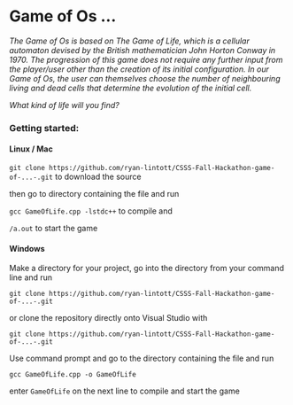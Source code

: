 # Game of Os ...

*The Game of Os is based on The Game of Life, which is a cellular automaton devised by the British mathematician John Horton Conway in 1970. The progression of this game does not require any further input from the player/user other than the creation of its initial configuration. In our Game of Os, the user can themselves choose the number of neighbouring living and dead cells that determine the evolution of the initial cell.*

*What kind of life will you find?*

### Getting started:

#### Linux / Mac

`git clone https://github.com/ryan-lintott/CSSS-Fall-Hackathon-game-of-...-.git` to download the source

then go to directory containing the file and run

`gcc GameOfLife.cpp -lstdc++` to compile and

`/a.out` to start the game

#### Windows

Make a directory for your project, go into the directory from your command line and run

`git clone https://github.com/ryan-lintott/CSSS-Fall-Hackathon-game-of-...-.git`

or clone the repository directly onto Visual Studio with 

`git clone https://github.com/ryan-lintott/CSSS-Fall-Hackathon-game-of-...-.git`

Use command prompt and go to the directory containing the file and run 

`gcc GameOfLife.cpp -o GameOfLife` 

enter `GameOfLife` on the next line to compile and start the game

